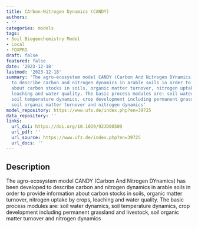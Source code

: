 ```yaml
---
title: CArbon-Nitrogen Dynamics (CANDY)
authors:
- ''
categories: models
tags:
- Soil Biogeochemistry Model
- Local
- FOXPRO
draft: false
featured: false
date: '2023-12-18'
lastmod: '2023-12-18'
summary: 'The agro-ecosystem model CANDY (Carbon And Nitrogen DYnamics) has been developed
  to describe carbon and nitrogen dynamics in arable soils in order to provide information
  about carbon stocks in soils, organic matter turnover, nitrogen uptake by crops,
  leaching and water quality. The basic process modules are: soil water dynamics,
  soil temperature dynamics, crop development including permanent grassland and livestock,
  soil organic matter turnover and nitrogen dynamics'
model_repository: https://www.ufz.de/index.php?en=39725
data_repository: ''
links:
  url_doi: https://doi.org/10.1029/92JD00509
  url_pdf: ''
  url_source: https://www.ufz.de/index.php?en=39725
  url_docs: ''
---
```


## Description

The agro-ecosystem model CANDY (Carbon And Nitrogen DYnamics) has been developed to describe carbon and nitrogen dynamics in arable soils in order to provide information about carbon stocks in soils, organic matter turnover, nitrogen uptake by crops, leaching and water quality. The basic process modules are: soil water dynamics, soil temperature dynamics, crop development including permanent grassland and livestock, soil organic matter turnover and nitrogen dynamics

